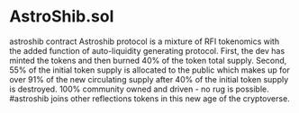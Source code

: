 # AstroShib.sol
astroshib contract Astroshib protocol is a mixture of RFI tokenomics with the added function of auto-liquidity generating protocol. First, the dev has minted the tokens and then burned 40% of the token total supply. Second, 55% of the initial token supply is allocated to the public which makes up for over 91% of the new circulating supply after 40% of the initial token supply is destroyed. 100% community owned and driven - no rug is possible. #astroshib joins other reflections tokens in this new age of the cryptoverse.
